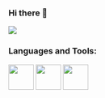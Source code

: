 ### Hi there 👋
<img src="https://github-readme-stats.vercel.app/api/pin/?username=aellas&repo=Runescape-Name-Checker"/>

### Languages and Tools:
<img height=50 src="https://cdn.jsdelivr.net/gh/devicons/devicon/icons/python/python-original.svg"/><img height=50> 
<img height=50 src="https://cdn.jsdelivr.net/gh/devicons/devicon/icons/java/java-original.svg"/><img height=50>
<img height=50 src="https://cdn.jsdelivr.net/gh/devicons/devicon/icons/linux/linux-original.svg"/><img height=50>




